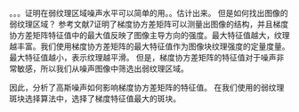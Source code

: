 。。。证明在弱纹理区域噪声水平可以简单的用。。估计出来。
但是如何找出图像的弱纹理区域？
参考文献7证明了梯度协方差矩阵可以测量出图像的结构，并且梯度协方差矩阵特征值中的最大值反映了图像主导方向的强度。最大特征值越大，纹理越丰富。我们使用梯度协方差矩阵的最大特征值作为图像块纹理强度的定量度量。最大特征值越小，表示纹理越平滑。
但是，梯度协方差矩阵的特征值对于噪声非常敏感，所以我们从噪声图像中筛选出弱纹理区域。

因此，分析了高斯噪声如何影响梯度协方差矩阵的特征值。
在我们使用的弱纹理斑块选择算法中，选择了梯度特征值最大的斑块。